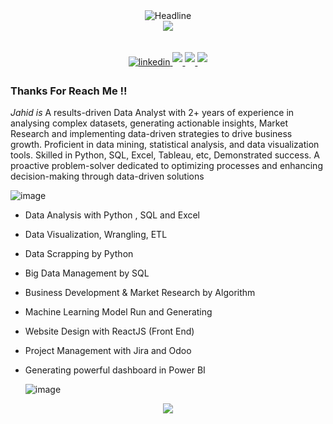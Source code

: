 <div align=center>
        <img src="https://readme-typing-svg.herokuapp.com?font=Frank+Ruhl+Libre&weight=600&size=30&letterSpacing=fast&duration=5006&pause=1000&color=9780F7&center=true&vCenter=true&width=435&lines=Hei%2C+++++++This+is+JAHID++;I+am+Data+Engineer+And+Analyst;" alt="Headline" />
</div>

<div align=center>
  <img src="https://capsule-render.vercel.app/api?type=waving&color=gradient&height=80&section=footer"/>
  </div>
    
<br/>

<br/>



<div align=center>
<a href="https://www.linkedin.com/in/khondoker-jahid-01/" target="_blank">
<img src=https://img.shields.io/badge/linkedin-%231E77B5.svg?&style=for-the-badge&logo=linkedin&logoColor=white alt=linkedin style="margin-bottom: 5px;" />
</a>
<a href="https://www.facebook.com/k.jahid216" target="_blank">
<img src=https://img.shields.io/badge/-facebook-FFA116?style=for-the-badge&logo=facebook&logoColor=black style="margin-bottom: 5px;" />
</a>
<a href="https://www.kaggle.com/khondokerjahid" target="_blank">
<img src=https://img.shields.io/badge/Kaggle-20BEFF?style=for-the-badge&logo=Kaggle&logoColor=white style="margin-bottom: 5px;" />
</a>
<a href="https://www.hackerrank.com/profile/Khondoker_Jahid" target="_blank">
<img src=https://img.shields.io/badge/-Hackerrank-2EC866?style=for-the-badge&logo=HackerRank&logoColor=white style="margin-bottom: 5px;" />
</a>

</div> 

### Thanks For Reach Me  !!
*Jahid is* A results-driven Data Analyst with 2+ years of experience in analysing complex datasets, generating actionable insights, Market 
Research and implementing data-driven strategies to drive business growth. Proficient in data mining, statistical analysis, and data 
visualization tools. Skilled in Python, SQL, Excel, Tableau, etc, Demonstrated success. A proactive problem-solver dedicated to 
optimizing processes and enhancing decision-making through data-driven solutions

![image](https://github.com/user-attachments/assets/1f4f61de-c9d8-4627-9f28-5a0a70a28a7b)

- Data Analysis with Python , SQL and  Excel 
- Data Visualization, Wrangling, ETL
- Data Scrapping by Python
- Big Data Management by SQL
- Business Development & Market Research by Algorithm
- Machine Learning Model Run and Generating  
- Website Design with ReactJS (Front End)
- Project Management with Jira and Odoo
- Generating powerful dashboard in Power BI


  ![image](https://github.com/user-attachments/assets/f9e3d1e2-7413-48c1-875d-39ed7084c22d)

<p align="center">
    <img src="https://skillicons.dev/icons?i=python,sql,dax,excel,js,react,nodejs,typescript,docker,azure,gcp,terraform,kali,debian" />
  </a>
</p>












